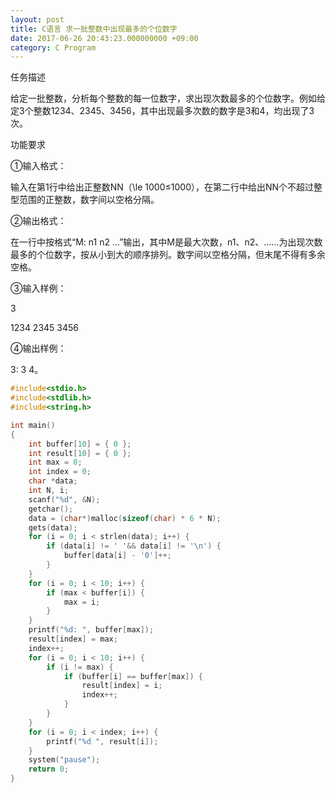 ```yaml
---
layout: post
title: C语言 求一批整数中出现最多的个位数字
date: 2017-06-26 20:43:23.000000000 +09:00
category: C Program
---
```

任务描述

给定一批整数，分析每个整数的每一位数字，求出现次数最多的个位数字。例如给定3个整数1234、2345、3456，其中出现最多次数的数字是3和4，均出现了3次。

功能要求

①输入格式：

输入在第1行中给出正整数NN（\le 1000≤1000），在第二行中给出NN个不超过整型范围的正整数，数字间以空格分隔。

②输出格式：

在一行中按格式“M: n1 n2 ...”输出，其中M是最大次数，n1、n2、……为出现次数最多的个位数字，按从小到大的顺序排列。数字间以空格分隔，但末尾不得有多余空格。

③输入样例：

3

1234 2345 3456

④输出样例：

3: 3 4。


```c
#include<stdio.h>
#include<stdlib.h>
#include<string.h>

int main() 
{
	int buffer[10] = { 0 };
	int result[10] = { 0 };
	int max = 0;
	int index = 0;
	char *data;
	int N, i;
	scanf("%d", &N);
	getchar();
	data = (char*)malloc(sizeof(char) * 6 * N);
	gets(data);
	for (i = 0; i < strlen(data); i++) {
		if (data[i] != ' '&& data[i] != '\n') {
			buffer[data[i] - '0']++;
		}
	}
	for (i = 0; i < 10; i++) {
		if (max < buffer[i]) {
			max = i;
		}
	}
	printf("%d: ", buffer[max]);
	result[index] = max;
	index++;
	for (i = 0; i < 10; i++) {
		if (i != max) {
			if (buffer[i] == buffer[max]) {
				result[index] = i;
				index++;
			}
		}
	}
	for (i = 0; i < index; i++) {
		printf("%d ", result[i]);
	}
	system("pause");
	return 0;
}
```
